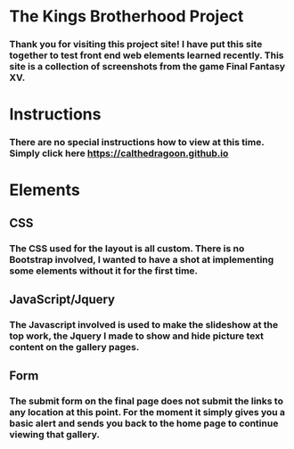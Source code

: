 # The Kings Brotherhood Project
###  Thank you for visiting this project site! I have put this site together to test front end web elements learned recently. This site is a collection of screenshots from the game Final Fantasy XV.

# Instructions
### There are no special instructions how to view at this time. Simply click here https://calthedragoon.github.io

# Elements
## CSS
### The CSS used for the layout is all custom. There is no Bootstrap involved, I wanted to have a shot at implementing some elements without it for the first time.

## JavaScript/Jquery
### The Javascript involved is used to make the slideshow at the top work, the Jquery I made to show and hide picture text content on the gallery pages.

## Form
### The submit form on the final page does not submit the links to any location at this point. For the moment it simply gives you a basic alert and sends you back to the home page to continue viewing that gallery.
